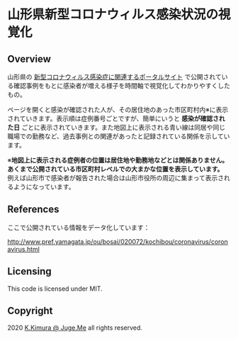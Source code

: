 # 山形県新型コロナウィルス感染状況の視覚化


## Overview

山形県の [新型コロナウィルス感染症に関連するポータルサイト](http://www.pref.yamagata.jp/ou/bosai/020072/kochibou/coronavirus/coronavirus.html) で公開されている確認事例をもとに感染者が増える様子を時間軸で視覚化してわかりやすくしたもの。

ページを開くと感染が確認された人が、その居住地のあった市区町村内※に表示されていきます。表示順は症例番号ごとですが、簡単にいうと **感染が確認された日** ごとに表示されていきます。また地図上に表示される青い線は同居や同じ職場での勤務など、過去事例との関連があったと記録されている関係を示しています。

※**地図上に表示される症例者の位置は居住地や勤務地などとは関係ありません。あくまで公開されている市区町村レベルでの大まかな位置を表示しています。** 例えば山形市で感染者が報告された場合は山形市役所の周辺に集まって表示されるようになっています。


## References

ここで公開されている情報をデータ化しています：

http://www.pref.yamagata.jp/ou/bosai/020072/kochibou/coronavirus/coronavirus.html


## Licensing

This code is licensed under MIT.


## Copyright

2020 [K.Kimura @ Juge.Me](https://github.com/dotnsf) all rights reserved.
